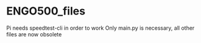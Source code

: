 # ENGO500_files
Pi needs speedtest-cli in order to work
Only main.py is necessary, all other files are now obsolete
